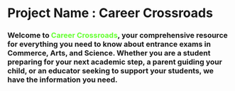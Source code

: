# Project Name : Career Crossroads

### Welcome to <span style="color:#66ff33;">Career Crossroads</span>, your comprehensive resource for everything you need to know about entrance exams in Commerce, Arts, and Science. Whether you are a student preparing for your next academic step, a parent guiding your child, or an educator seeking to support your students, we have the information you need.